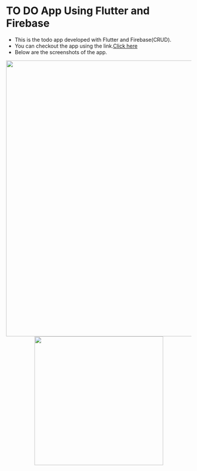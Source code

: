 # TO DO App Using Flutter and Firebase
* This is the todo app developed with Flutter and Firebase(CRUD). 
* You can checkout the app using the link.[Click here](https://drive.google.com/file/d/1n3mXDZpceT88OGURXGPKRfzVyxVzYBT0/view?usp=sharing)
* Below are the screenshots of the app.
<p align="center">
  <img src="../master/screenshots/1.png" width="750">
  <img src="../master/screenshots/2.jpg" width="350">
</p>
